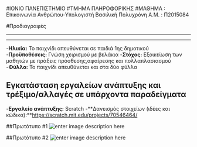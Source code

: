 #ΙΟΝΙΟ ΠΑΝΕΠΙΣΤΗΜΙΟ
#ΤΜΗΜΑ ΠΛΗΡΟΦΟΡΙΚΗΣ
#ΜΑΘΗΜΑ : Επικοινωνία Ανθρώπου-Υπολογιστή
Βασιλική Πολυχρόνη
Α.Μ. : Π2015084


#Προδιαγραφές

----------------------------------------
----------------------------------------
-**Ηλικία:** Το παιχνίδι απευθύνεται σε παιδιά 1ης δημοτικού
-**Προϋποθέσεις:** Γνώση χειρισμού με βελάκια
-**Στόχος:** Εξοικείωση των μαθητών με πράξεις πρόσθεσης,αφαίρεσης και πολλαπλασιασμού
-**Φύλλο:** Το παιχνίδι απευθύνεται και στα δύο φύλλα


Εγκατάσταση εργαλείων ανάπτυξης και τρέξιμο/αλλαγές σε υπάρχοντα παραδείγματα
------------------------------------------------------------------------------------------------------------------------------

-**Εργαλείο ανάπτυξης:** Scratch
-**Δανεισμός στοιχείων (ιδέες και κώδικα):**https://scratch.mit.edu/projects/70546464/


##Πρωτότυπο #1 
![enter image description here](https://lh3.googleusercontent.com/--BR9_uA352M/WCN_z3nNbNI/AAAAAAAAAAM/T9PetNK7Er02V9CIcAObD7cys7-jCH0PQCLcB/s0/14997197_360389390981253_2026979235_n.png "14997197_360389390981253_2026979235_n.png")


##Πρωτότυπο #2
![enter image description here](https://lh3.googleusercontent.com/-O9gm6wDBE3c/WCOAIx6GaQI/AAAAAAAAAAU/ir4nNjj3Ay4Lwh-rIT1vzlw6CwdgVQC-QCLcB/s0/15046434_360389447647914_1047092486_n.png "15046434_360389447647914_1047092486_n.png")